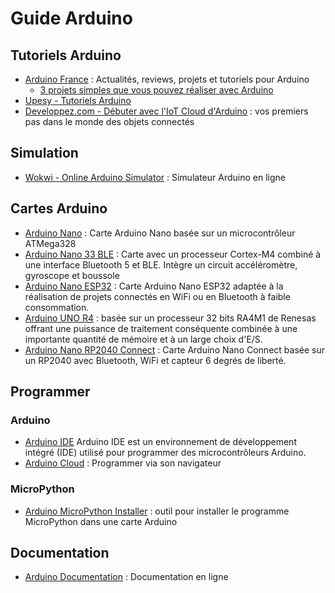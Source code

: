 # Guide Arduino

## Tutoriels Arduino

 * [Arduino France](https://www.arduino-france.com) : Actualités, reviews, projets et tutoriels pour Arduino
   * [3 projets simples que vous pouvez réaliser avec Arduino](https://www.arduino-france.com/projets/3-projets-simples-que-vous-pouvez-realiser-avec-arduino)
 * [Upesy - Tutoriels Arduino](https://www.upesy.fr/blogs/tutorials/arduino-tutorials)
 * [Developpez.com - Débuter avec l'IoT Cloud d'Arduino](https://arduino.developpez.com/iot-cloud-arduino/debuter) : vos premiers pas dans le monde des objets connectés

## Simulation

 * [Wokwi - Online Arduino Simulator](https://wokwi.com/arduino) : Simulateur Arduino en ligne

## Cartes Arduino

  * [Arduino Nano](https://store.arduino.cc/products/arduino-nano) : Carte Arduino Nano basée sur un microcontrôleur ATMega328
  * [Arduino Nano 33 BLE](https://store.arduino.cc/products/nano-33-ble-sense-rev2) : Carte avec un processeur Cortex-M4 combiné à une interface Bluetooth 5 et BLE. Intègre un circuit accéléromètre, gyroscope et boussole
  * [Arduino Nano ESP32](https://store.arduino.cc/products/nano-esp32) : Carte Arduino Nano ESP32 adaptée à la réalisation de projets connectés en WiFi ou en Bluetooth à faible consommation.
  * [Arduino UNO R4](https://store.arduino.cc/pages/uno-r4) : basée sur un processeur 32 bits RA4M1 de Renesas offrant une puissance de traitement conséquente combinée à une importante quantité de mémoire et à un large choix d'E/S.
  * [Arduino Nano RP2040 Connect](https://store.arduino.cc/products/arduino-nano-rp2040-connect) : Carte Arduino Nano Connect basée sur un RP2040 avec Bluetooth, WiFi et capteur 6 degrés de liberté.

## Programmer
### Arduino
  * [Arduino IDE](https://www.arduino.cc/en/software) Arduino IDE est un environnement de développement intégré (IDE) utilisé pour programmer des microcontrôleurs Arduino.
  * [Arduino Cloud](https://cloud.arduino.cc) : Programmer via son navigateur
  
### MicroPython
  * [Arduino MicroPython Installer](https://labs.arduino.cc/en/labs/micropython-installer) : outil pour installer le programme MicroPython dans une carte Arduino

## Documentation

 * [Arduino Documentation](https://docs.arduino.cc) : Documentation en ligne
